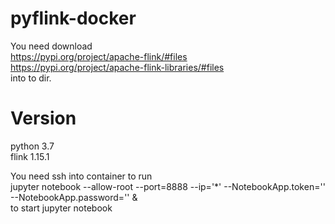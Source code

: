 # pyflink-docker
You need download  
https://pypi.org/project/apache-flink/#files  
https://pypi.org/project/apache-flink-libraries/#files  
into to dir.  

# Version
python 3.7  
flink 1.15.1  


You need ssh into container to run  
jupyter notebook --allow-root --port=8888 --ip='*' --NotebookApp.token='' --NotebookApp.password='' &  
to start jupyter notebook

